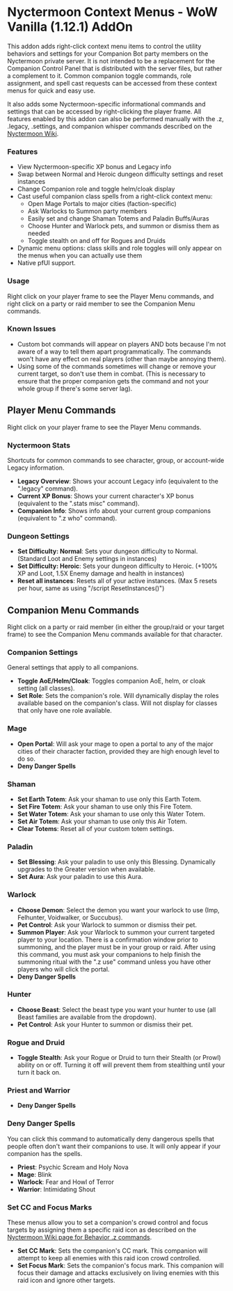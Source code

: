 # Nyctermoon Context Menus - WoW Vanilla (1.12.1) AddOn

This addon adds right-click context menu items to control the utility behaviors and settings for your Companion Bot party members on the Nyctermoon private server. It is not intended to be a replacement for the Companion Control Panel that is distributed with the server files, but rather a complement to it. Common companion toggle commands, role assignment, and spell cast requests can be accessed from these context menus for quick and easy use.

It also adds some Nyctermoon-specific informational commands and settings that can be accessed by right-clicking the player frame. All features enabled by this addon can also be performed manually with the .z, .legacy, .settings, and companion whisper commands described on the [Nyctermoon Wiki](http://nyctermoon.wikidot.com/).

### Features

- View Nyctermoon-specific XP bonus and Legacy info
- Swap between Normal and Heroic dungeon difficulty settings and reset instances
- Change Companion role and toggle helm/cloak display
- Cast useful companion class spells from a right-click context menu:
  - Open Mage Portals to major cities (faction-specific)
  - Ask Warlocks to Summon party members
  - Easily set and change Shaman Totems and Paladin Buffs/Auras
  - Choose Hunter and Warlock pets, and summon or dismiss them as needed
  - Toggle stealth on and off for Rogues and Druids
- Dynamic menu options: class skills and role toggles will only appear on the menus when you can actually use them
- Native pfUI support.

### Usage

Right click on your player frame to see the Player Menu commands, and right click on a party or raid member to see the Companion Menu commands.

### Known Issues

- Custom bot commands will appear on players AND bots because I'm not aware of a way to tell them apart programmatically. The commands won't have any effect on real players (other than maybe annoying them).
- Using some of the commands sometimes will change or remove your current target, so don't use them in combat. (This is necessary to ensure that the proper companion gets the command and not your whole group if there's some server lag).

## Player Menu Commands

Right click on your player frame to see the Player Menu commands.

### Nyctermoon Stats

Shortcuts for common commands to see character, group, or account-wide Legacy information.

- **Legacy Overview**: Shows your account Legacy info (equivalent to the ".legacy" command).
- **Current XP Bonus**: Shows your current character's XP bonus (equivalent to the ".stats misc" command).
- **Companion Info**: Shows info about your current group companions (equivalent to ".z who" command).

### Dungeon Settings

- **Set Difficulty: Normal**: Sets your dungeon difficulty to Normal. (Standard Loot and Enemy settings in instances)
- **Set Difficulty: Heroic**: Sets your dungeon difficulty to Heroic. (+100% XP and Loot, 1.5X Enemy damage and health in instances)
- **Reset all instances**: Resets all of your active instances. (Max 5 resets per hour, same as using "/script ResetInstances()")

## Companion Menu Commands

Right click on a party or raid member (in either the group/raid or your target frame) to see the Companion Menu commands available for that character.

### Companion Settings

General settings that apply to all companions.

- **Toggle AoE/Helm/Cloak**: Toggles companion AoE, helm, or cloak setting (all classes).
- **Set Role**: Sets the companion's role. Will dynamically display the roles available based on the companion's class. Will not display for classes that only have one role available.

### Mage

- **Open Portal**: Will ask your mage to open a portal to any of the major cities of their character faction, provided they are high enough level to do so.
- **Deny Danger Spells**

### Shaman

- **Set Earth Totem**: Ask your shaman to use only this Earth Totem.
- **Set Fire Totem**: Ask your shaman to use only this Fire Totem.
- **Set Water Totem**: Ask your shaman to use only this Water Totem.
- **Set Air Totem**: Ask your shaman to use only this Air Totem.
- **Clear Totems**: Reset all of your custom totem settings.

### Paladin

- **Set Blessing**: Ask your paladin to use only this Blessing. Dynamically upgrades to the Greater version when available.
- **Set Aura**: Ask your paladin to use this Aura.

### Warlock

- **Choose Demon**: Select the demon you want your warlock to use (Imp, Felhunter, Voidwalker, or Succubus).
- **Pet Control**: Ask your Warlock to summon or dismiss their pet.
- **Summon Player**: Ask your Warlock to summon your current targeted player to your location. There is a confirmation window prior to summoning, and the player must be in your group or raid. After using this command, you must ask your companions to help finish the summoning ritual with the ".z use" command unless you have other players who will click the portal.
- **Deny Danger Spells**

### Hunter

- **Choose Beast**: Select the beast type you want your hunter to use (all Beast families are available from the dropdown).
- **Pet Control**: Ask your Hunter to summon or dismiss their pet.

### Rogue and Druid

- **Toggle Stealth**: Ask your Rogue or Druid to turn their Stealth (or Prowl) ability on or off. Turning it off will prevent them from stealthing until your turn it back on.

### Priest and Warrior

- **Deny Danger Spells**

### Deny Danger Spells

You can click this command to automatically deny dangerous spells that people often don't want their companions to use. It will only appear if your companion has the spells.

- **Priest**: Psychic Scream and Holy Nova
- **Mage**: Blink
- **Warlock**: Fear and Howl of Terror
- **Warrior**: Intimidating Shout

### Set CC and Focus Marks

These menus allow you to set a companion's crowd control and focus targets by assigning them a specific raid icon as described on the [Nyctermoon Wiki page for Behavior .z commands](http://nyctermoon.wikidot.com/zcommands#toc19).

- **Set CC Mark**: Sets the companion's CC mark. This companion will attempt to keep all enemies with this raid icon crowd controlled.
- **Set Focus Mark**: Sets the companion's focus mark. This companion will focus their damage and attacks exclusively on living enemies with this raid icon and ignore other targets.
